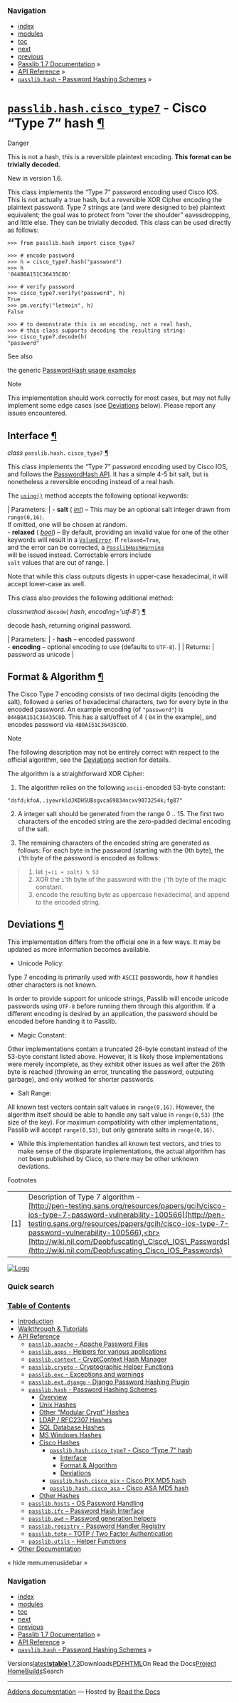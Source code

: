 <!-- Source: https://passlib.readthedocs.io/en/stable/lib/passlib.hash.cisco_type7.html -->

### Navigation

- [index](https://passlib.readthedocs.io/en/stable/genindex.html "General Index")
- [modules](https://passlib.readthedocs.io/en/stable/py-modindex.html "Python Module Index")
- [toc](https://passlib.readthedocs.io/en/stable/contents.html "Table Of Contents")
- [next](https://passlib.readthedocs.io/en/stable/lib/passlib.hash.cisco_pix.html "passlib.hash.cisco_pix - Cisco PIX MD5 hash")
- [previous](https://passlib.readthedocs.io/en/stable/lib/passlib.hash.msdcc2.html "passlib.hash.msdcc2 - Windows’ Domain Cached Credentials v2")
- [Passlib 1.7 Documentation](https://passlib.readthedocs.io/en/stable/index.html) »
- [API Reference](https://passlib.readthedocs.io/en/stable/lib/index.html) »
- [`passlib.hash` \- Password Hashing Schemes](https://passlib.readthedocs.io/en/stable/lib/passlib.hash.html) »

# [`passlib.hash.cisco_type7`](https://passlib.readthedocs.io/en/stable/lib/passlib.hash.cisco_type7.html\#passlib.hash.cisco_type7 "passlib.hash.cisco_type7") \- Cisco “Type 7” hash [¶](https://passlib.readthedocs.io/en/stable/lib/passlib.hash.cisco_type7.html\#passlib-hash-cisco-type7-cisco-type-7-hash "Permalink to this headline")

Danger

This is not a hash, this is a reversible plaintext encoding.
**This format can be trivially decoded**.

New in version 1.6.

This class implements the “Type 7” password encoding used Cisco IOS.
This is not actually a true hash, but a reversible XOR Cipher encoding the plaintext
password. Type 7 strings are (and were designed to be) plaintext equivalent;
the goal was to protect from “over the shoulder” eavesdropping, and
little else. They can be trivially decoded.
This class can be used directly as follows:

```
>>> from passlib.hash import cisco_type7

>>> # encode password
>>> h = cisco_type7.hash("password")
>>> h
'044B0A151C36435C0D'

>>> # verify password
>>> cisco_type7.verify("password", h)
True
>>> pm.verify("letmein", h)
False

>>> # to demonstrate this is an encoding, not a real hash,
>>> # this class supports decoding the resulting string:
>>> cisco_type7.decode(h)
"password"

```

See also

the generic [PasswordHash usage examples](https://passlib.readthedocs.io/en/stable/narr/hash-tutorial.html#password-hash-examples)

Note

This implementation should work correctly for most cases, but may not
fully implement some edge cases (see [Deviations](https://passlib.readthedocs.io/en/stable/lib/passlib.hash.cisco_type7.html#deviations) below).
Please report any issues encountered.

## Interface [¶](https://passlib.readthedocs.io/en/stable/lib/passlib.hash.cisco_type7.html\#interface "Permalink to this headline")

_class_ `passlib.hash.` `cisco_type7` [¶](https://passlib.readthedocs.io/en/stable/lib/passlib.hash.cisco_type7.html#passlib.hash.cisco_type7 "Permalink to this definition")

This class implements the “Type 7” password encoding used by Cisco IOS,
and follows the [PasswordHash API](https://passlib.readthedocs.io/en/stable/lib/passlib.ifc.html#password-hash-api).
It has a simple 4-5 bit salt, but is nonetheless a reversible encoding
instead of a real hash.

The [`using()`](https://passlib.readthedocs.io/en/stable/lib/passlib.ifc.html#passlib.ifc.PasswordHash.using "passlib.ifc.PasswordHash.using") method accepts the following optional keywords:

| Parameters: | - **salt** ( [_int_](https://docs.python.org/3/library/functions.html#int "(in Python v3.9)")) – This may be an optional salt integer drawn from `range(0,16)`.<br>  If omitted, one will be chosen at random.<br>- **relaxed** ( [_bool_](https://docs.python.org/3/library/functions.html#bool "(in Python v3.9)")) – By default, providing an invalid value for one of the other<br>  keywords will result in a [`ValueError`](https://docs.python.org/3/library/exceptions.html#ValueError "(in Python v3.9)"). If `relaxed=True`,<br>  and the error can be corrected, a [`PasslibHashWarning`](https://passlib.readthedocs.io/en/stable/lib/passlib.exc.html#passlib.exc.PasslibHashWarning "passlib.exc.PasslibHashWarning")<br>  will be issued instead. Correctable errors include<br>  `salt` values that are out of range. |

Note that while this class outputs digests in upper-case hexadecimal,
it will accept lower-case as well.

This class also provides the following additional method:

_classmethod_ `decode`( _hash_, _encoding='utf-8'_) [¶](https://passlib.readthedocs.io/en/stable/lib/passlib.hash.cisco_type7.html#passlib.hash.cisco_type7.decode "Permalink to this definition")

decode hash, returning original password.

| Parameters: | - **hash** – encoded password<br>- **encoding** – optional encoding to use (defaults to `UTF-8`). |
| Returns: | password as unicode |

## Format & Algorithm [¶](https://passlib.readthedocs.io/en/stable/lib/passlib.hash.cisco_type7.html\#format-algorithm "Permalink to this headline")

The Cisco Type 7 encoding consists of two decimal digits
(encoding the salt), followed a series of hexadecimal characters,
two for every byte in the encoded password.
An example encoding (of `"password"`) is `044B0A151C36435C0D`.
This has a salt/offset of 4 ( `04` in the example),
and encodes password via `4B0A151C36435C0D`.

Note

The following description may not be entirely correct with
respect to the official algorithm, see the [Deviations](https://passlib.readthedocs.io/en/stable/lib/passlib.hash.cisco_type7.html#deviations) section for details.

The algorithm is a straightforward XOR Cipher:

1. The algorithm relies on the following `ascii`-encoded 53-byte
constant:





```
"dsfd;kfoA,.iyewrkldJKDHSUBsgvca69834ncxv9873254k;fg87"

```

2. A integer salt should be generated from the range
0 .. 15. The first two characters of the encoded string are the
zero-padded decimal encoding of the salt.

3. The remaining characters of the encoded string are generated as follows:
For each byte in the password (starting with the 0th byte),
the `i`’th byte of the password is encoded as follows:


> 1. let `j=(i + salt) % 53`
> 2. XOR the `i`’th byte of the password with the `j`’th byte
> of the magic constant.
> 3. encode the resulting byte as uppercase hexadecimal,
> and append to the encoded string.


## Deviations [¶](https://passlib.readthedocs.io/en/stable/lib/passlib.hash.cisco_type7.html\#deviations "Permalink to this headline")

This implementation differs from the official one in a few ways.
It may be updated as more information becomes available.

- Unicode Policy:

Type 7 encoding is primarily used with `ASCII` passwords,
how it handles other characters is not known.

In order to provide support for unicode strings, Passlib will encode unicode
passwords using `UTF-8` before running them through this algorithm. If a
different encoding is desired by an application, the password should be
encoded before handing it to Passlib.

- Magic Constant:

Other implementations contain a truncated 26-byte constant instead of the
53-byte constant listed above. However, it is likely those implementations
were merely incomplete, as they exhibit other issues as well after
the 26th byte is reached (throwing an error, truncating the password,
outputing garbage), and only worked for shorter passwords.

- Salt Range:

All known test vectors contain salt values in `range(0,16)`.
However, the algorithm itself should be able to handle any salt value
in `range(0,53)` (the size of the key). For maximum compatibility with
other implementations, Passlib will accept `range(0,53)`, but only
generate salts in `range(0,16)`.

- While this implementation handles all known test vectors,
and tries to make sense of the disparate implementations,
the actual algorithm has not been published by Cisco,
so there may be other unknown deviations.


Footnotes

|     |     |
| --- | --- |
| \[1\] | Description of Type 7 algorithm -<br>[http://pen-testing.sans.org/resources/papers/gcih/cisco-ios-type-7-password-vulnerability-100566](http://pen-testing.sans.org/resources/papers/gcih/cisco-ios-type-7-password-vulnerability-100566),<br>[http://wiki.nil.com/Deobfuscating\_Cisco\_IOS\_Passwords](http://wiki.nil.com/Deobfuscating_Cisco_IOS_Passwords) |

[![Logo](https://passlib.readthedocs.io/en/stable/_static/masthead.png)](https://passlib.readthedocs.io/en/stable/index.html "index")

### Quick search

### [Table of Contents](https://passlib.readthedocs.io/en/stable/contents.html)

- [Introduction](https://passlib.readthedocs.io/en/stable/index.html)
- [Walkthrough & Tutorials](https://passlib.readthedocs.io/en/stable/narr/index.html)
- [API Reference](https://passlib.readthedocs.io/en/stable/lib/index.html)
  - [`passlib.apache` \- Apache Password Files](https://passlib.readthedocs.io/en/stable/lib/passlib.apache.html)
  - [`passlib.apps` \- Helpers for various applications](https://passlib.readthedocs.io/en/stable/lib/passlib.apps.html)
  - [`passlib.context` \- CryptContext Hash Manager](https://passlib.readthedocs.io/en/stable/lib/passlib.context.html)
  - [`passlib.crypto` \- Cryptographic Helper Functions](https://passlib.readthedocs.io/en/stable/lib/passlib.crypto.html)
  - [`passlib.exc` \- Exceptions and warnings](https://passlib.readthedocs.io/en/stable/lib/passlib.exc.html)
  - [`passlib.ext.django` \- Django Password Hashing Plugin](https://passlib.readthedocs.io/en/stable/lib/passlib.ext.django.html)
  - [`passlib.hash` \- Password Hashing Schemes](https://passlib.readthedocs.io/en/stable/lib/passlib.hash.html)
    - [Overview](https://passlib.readthedocs.io/en/stable/lib/passlib.hash.html#overview)
    - [Unix Hashes](https://passlib.readthedocs.io/en/stable/lib/passlib.hash.html#unix-hashes)
    - [Other “Modular Crypt” Hashes](https://passlib.readthedocs.io/en/stable/lib/passlib.hash.html#other-modular-crypt-hashes)
    - [LDAP / RFC2307 Hashes](https://passlib.readthedocs.io/en/stable/lib/passlib.hash.html#ldap-rfc2307-hashes)
    - [SQL Database Hashes](https://passlib.readthedocs.io/en/stable/lib/passlib.hash.html#sql-database-hashes)
    - [MS Windows Hashes](https://passlib.readthedocs.io/en/stable/lib/passlib.hash.html#ms-windows-hashes)
    - [Cisco Hashes](https://passlib.readthedocs.io/en/stable/lib/passlib.hash.html#cisco-hashes)
      - [`passlib.hash.cisco_type7` \- Cisco “Type 7” hash](https://passlib.readthedocs.io/en/stable/lib/passlib.hash.cisco_type7.html#)
        - [Interface](https://passlib.readthedocs.io/en/stable/lib/passlib.hash.cisco_type7.html#interface)
        - [Format & Algorithm](https://passlib.readthedocs.io/en/stable/lib/passlib.hash.cisco_type7.html#format-algorithm)
        - [Deviations](https://passlib.readthedocs.io/en/stable/lib/passlib.hash.cisco_type7.html#deviations)
      - [`passlib.hash.cisco_pix` \- Cisco PIX MD5 hash](https://passlib.readthedocs.io/en/stable/lib/passlib.hash.cisco_pix.html)
      - [`passlib.hash.cisco_asa` \- Cisco ASA MD5 hash](https://passlib.readthedocs.io/en/stable/lib/passlib.hash.cisco_asa.html)
    - [Other Hashes](https://passlib.readthedocs.io/en/stable/lib/passlib.hash.html#other-hashes)
  - [`passlib.hosts` \- OS Password Handling](https://passlib.readthedocs.io/en/stable/lib/passlib.hosts.html)
  - [`passlib.ifc` – Password Hash Interface](https://passlib.readthedocs.io/en/stable/lib/passlib.ifc.html)
  - [`passlib.pwd` – Password generation helpers](https://passlib.readthedocs.io/en/stable/lib/passlib.pwd.html)
  - [`passlib.registry` \- Password Handler Registry](https://passlib.readthedocs.io/en/stable/lib/passlib.registry.html)
  - [`passlib.totp` – TOTP / Two Factor Authentication](https://passlib.readthedocs.io/en/stable/lib/passlib.totp.html)
  - [`passlib.utils` \- Helper Functions](https://passlib.readthedocs.io/en/stable/lib/passlib.utils.html)
- [Other Documentation](https://passlib.readthedocs.io/en/stable/other.html)

«
hide menumenusidebar
»


### Navigation

- [index](https://passlib.readthedocs.io/en/stable/genindex.html "General Index")
- [modules](https://passlib.readthedocs.io/en/stable/py-modindex.html "Python Module Index")
- [toc](https://passlib.readthedocs.io/en/stable/contents.html "Table Of Contents")
- [next](https://passlib.readthedocs.io/en/stable/lib/passlib.hash.cisco_pix.html "passlib.hash.cisco_pix - Cisco PIX MD5 hash")
- [previous](https://passlib.readthedocs.io/en/stable/lib/passlib.hash.msdcc2.html "passlib.hash.msdcc2 - Windows’ Domain Cached Credentials v2")
- [Passlib 1.7 Documentation](https://passlib.readthedocs.io/en/stable/index.html) »
- [API Reference](https://passlib.readthedocs.io/en/stable/lib/index.html) »
- [`passlib.hash` \- Password Hashing Schemes](https://passlib.readthedocs.io/en/stable/lib/passlib.hash.html) »

Versions[latest](https://passlib.readthedocs.io/en/latest/lib/passlib.hash.cisco_type7.html)**[stable](https://passlib.readthedocs.io/en/stable/lib/passlib.hash.cisco_type7.html)**[1.7.3](https://passlib.readthedocs.io/en/1.7.3/lib/passlib.hash.cisco_type7.html)Downloads[PDF](https://passlib.readthedocs.io/_/downloads/en/stable/pdf/)[HTML](https://passlib.readthedocs.io/_/downloads/en/stable/htmlzip/)On Read the Docs[Project Home](https://app.readthedocs.org/projects/passlib/?utm_source=passlib&utm_content=flyout)[Builds](https://app.readthedocs.org/projects/passlib/builds/?utm_source=passlib&utm_content=flyout)Search

* * *

[Addons documentation](https://docs.readthedocs.io/page/addons.html?utm_source=passlib&utm_content=flyout) ― Hosted by
[Read the Docs](https://about.readthedocs.com/?utm_source=passlib&utm_content=flyout)